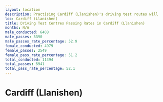 ```yaml
---
layout: location
description: Practising Cardiff (Llanishen)'s driving test routes will help you become more confident in your gear-changing abilities.
loc: Cardiff (Llanishen)
title: Driving Test Centres Passing Rates in Cardiff (Llanishen)
months: N/A
male_conducted: 6408
male_passes: 3390
male_passes_rate_percentage: 52.9
female_conducted: 4979
female_passes: 2549
female_pass_rate_percentage: 51.2
total_conducted: 11394
total_passes: 5941
total_pass_rate_percentage: 52.1
---
```


# Cardiff (Llanishen)
